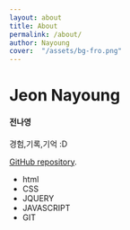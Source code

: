 ```yaml
---
layout: about
title: About
permalink: /about/
author: Nayoung
cover:  "/assets/bg-fro.png"
---
```



# Jeon Nayoung
#### 전나영

경험,기록,기억 :D


[GitHub repository](https://github.com/jjeonn/jjeonn.github.io).

<ul class="pofo_ul">
<li>html</li>
<li>CSS</li>
<li>JQUERY</li>
<li>JAVASCRIPT</li>
<li>GIT</li>
</ul>

